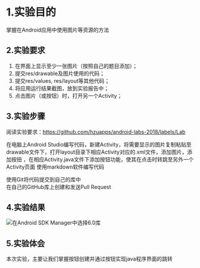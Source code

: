 # 1.实验目的
掌握在Android应用中使用图片等资源的方法 

## 2.实验要求
1. 在界面上显示至少一张图片（按照自己的题目添加）；
2. 提交res/drawable及图片使用的代码；
3. 提交res/values, res/layout等其他代码；
4. 将应用运行结果截图，放到实验报告中；
5. 点击图片（或按钮）时，打开另一个Activity；

## 3.实验步骤
    
阅读实验要求：https://github.com/hzuapps/android-labs-2018/labels/Lab
    
在电脑上Android Studio编写代码，新建Activity，将需要显示的图片复制粘贴至drawable文件下，打开layout目录下相应Activity对应的.xml文件，添加图片，添加按扭
，在相应Activity.java文件下添加按钮功能，使其在点击时转跳至另外一个Activity页面
使用markdown软件编写代码
    
使用Git将代码提交到自己的库中  
在自己的GitHub库上创建和发送Pull Request

## 4.实验结果
![在Android SDK Manager中选择6.0库](https://github.com/Zhengmianjie/android-labs-2018/blob/master/soft1614080902314/3%E8%BF%90%E8%A1%8C%E6%88%AA%E5%9B%BE.png?raw=true"配置教育网下载代理")

## 5.实验体会
    
本次实验，主要让我们掌握按钮创建并通过按钮实现java程序界面的跳转

